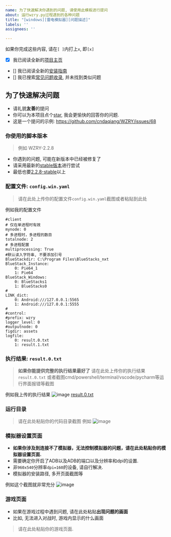 ```yaml
---
name: 为了快速解决你遇到的问题, 请使用此模板进行提问 
about: 运行wzry.py过程遇到的各种问题
title: "[windows][雷电模拟器][问题描述]"
labels: ''
assignees: ''

---
```


如果你完成这些内容, 请在`[ ]`内打上`x`, 即`[x]`
- [x] 我已阅读全新的[项目主页](https://cndaqiang.github.io/wzry.doc/)
- [] 我已阅读全新的[安装指南](https://cndaqiang.github.io/wzry.doc/guide/install/)
- [] 我已搜索[常见问题收录](https://cndaqiang.github.io/wzry.doc/qa/qa), 并未找到类似问题

## 为了快速解决问题
* 请礼貌**友善**的提问
* 你可以为本项目点个[star](https://github.com/cndaqiang/WZRY), 我会更愉快的回答你的问题.
* 这是一个提问的示例: https://github.com/cndaqiang/WZRY/issues/68

### 你使用的脚本版本
> 例如 WZRY-2.2.8

* 你遇到的问题, 可能在新版本中已经被修复了
* 请采用最新的[stable版本](https://github.com/cndaqiang/WZRY/releases)进行尝试
* 最低也要[2.2.8-stable](https://github.com/cndaqiang/WZRY/releases/tag/2.2.8)以上


### 配置文件: `config.win.yaml`
> 请在此处上传你的配置文件`config.win.yaml`截图或者粘贴到此处

例如我的配置文件
```
#client
# 仅在单进程时有效
mynode: 0
# 多进程时，多进程的数目
totalnode: 2
# 多进程配置
multiprocessing: True
#默认读入字符串, 不要添加引号
BlueStackdir: C:\Program Files\BlueStacks_nxt
BlueStack_Instance:
    0: Pie64_1
    1: Pie64
BlueStack_Windows:
    0: BlueStacks1
    1: BlueStacks0
#
LINK_dict:
    0: Android:///127.0.0.1:5565
    1: Android:///127.0.0.1:5555
#
#control:
#prefix: wzry
logger_level: 0
#outputnode: 0
figdir: assets
logfile:
    0: result.0.txt
    1: result.1.txt
```


### 执行结果: `result.0.txt`
> **如果你能提供完整的执行结果最好了**
> 请在此处上传你的执行结果`result.0.txt`
> 或者截图cmd/powershell/terminal/vscode/pycharm等运行界面报错等截图

例如我上传的执行结果
![image](https://github.com/user-attachments/assets/86562c4b-49c9-432a-bfef-415bcb5499dc)
[result.0.txt](https://github.com/user-attachments/files/17788598/result.0.txt)


### 运行目录
> 请在此处粘贴你的代码目录截图
例如
![image](https://github.com/user-attachments/assets/a2eb219b-f485-44fe-bff2-a2a757f3999c)

### 模拟器设置页面
* **如果你涉及到连接不了模拟器，无法控制模拟器的问题，请在此处粘贴你的模拟器设置页面.**
* 需要确定你开启了ADB以及ADB的端口以及分辨率和dpi的设置.
* 非`960x540`分辨率`dpi=160`的设备, 请自行解决.
* 模拟器的安装路径, 多开页面截图等

例如这个截图就非常充分
![image](https://github.com/user-attachments/assets/ce5ca8ce-c1a2-4ac0-a2e3-e1b3ad74f5e0)


### 游戏页面
* 如果在游戏过程中遇到问题, 请在此处粘贴**出现问题的画面**
* 比如, 无法进入对战时, 游戏内显示的什么画面

> 请在此处粘贴你的游戏页面.
